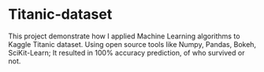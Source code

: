 # Titanic-dataset
This project demonstrate how I applied Machine Learning algorithms to Kaggle Titanic dataset.
Using open source tools like Numpy, Pandas, Bokeh, SciKit-Learn;
It resulted in 100% accuracy prediction, of who survived or not.
